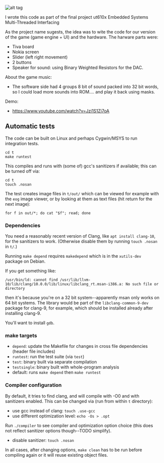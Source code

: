 ![alt tag](https://banner2.cleanpng.com/20180622/pc/kisspng-space-invaders-video-game-computer-icons-space-invader-5b2db8bf2434a4.4760147715297230711483.jpg)

I wrote this code as part of the final project ut610x Embedded Systems Multi-Threaded Interfacing

As the project name sugests, the idea was to wite the code for our version of the game (game engine + UI) and the hardware.
The harware parts were:
* Tiva board
* Nokia screen
* Slider (left right movement)
* 2 buttons
* Speaker for sound: using Binary Weighted Resistors for the DAC.


About the game music:
* The software side had 4 groups 8 bit of sound packed into 32 bit words, so I could load more sounds into ROM.... and play it back using masks.

Demo:
* https://www.youtube.com/watch?v=Jzi1S1Zj7oA

## Automatic tests

The code can be built on Linux and perhaps Cygwin/MSYS to run
integration tests.

    cd t
    make runtest

This compiles and runs with (some of) gcc's sanitizers if
available; this can be turned off via:

    cd t
    touch .nosan

The test creates image files in `t/out/` which can be viewed for
example with the `eog` image viewer, or by looking at them as text
files (hit return for the next image):

    for f in out/*; do cat "$f"; read; done

### Dependencies

You need a reasonably recent version of Clang, like `apt install
clang-10`, for the sanitizers to work. (Otherwise disable them by
running `touch .nosan` in `t/`.)

Running `make depend` requires `makedepend` which is in the
`xutils-dev` package on Debian.

If you get something like:

    /usr/bin/ld: cannot find /usr/lib/llvm-10/lib/clang/10.0.0/lib/linux/libclang_rt.msan-i386.a: No such file or directory

then it's because you're on a 32 bit system--apparently msan only
works on 64 bit systems. The library would be part of the
`libclang-common-9-dev` package for clang-9, for example, which should
be installed already after installing clang-9.

You'll want to install `gdb`.

### make targets

* `depend`: update the Makefile for changes in cross file dependencies
    (header file includes)
* `runtest`: run the test suite (via `test`)
* `test`: binary built via separate compilation
* `testsingle`: binary built with whole-program analysis
* default: runs `make depend` then `make runtest`

### Compiler configuration

By default, it tries to find clang, and will compile with -O0 and with
sanitizers enabled. This can be changed via (run from within `t`
directory):

* use gcc instead of clang: `touch .use-gcc`
* use different optimization level: `echo -Os > .opt`

Run `./compiler` to see compiler and optimization option choice (this
does not reflect sanitizer options though--TODO simplify).

* disable sanitizer: `touch .nosan`

In all cases, after changing options, `make clean` has to be run
before compiling again or it will reuse existing object files.


